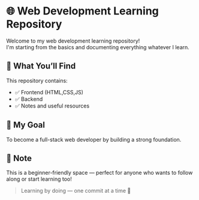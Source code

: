 # 🌐 Web Development Learning Repository

Welcome to my web development learning repository!  
I'm starting from the basics and documenting everything whatever I learn.

## 📖 What You’ll Find
This repository contains:
- ✅ Frontend (HTML,CSS,JS)
- ✅ Backend
- ✅ Notes and useful resources

## 🎯 My Goal
To become a full-stack web developer by building a strong foundation.

## 📌 Note
This is a beginner-friendly space — perfect for anyone who wants to follow along or start learning too!

> Learning by doing — one commit at a time 🚀

